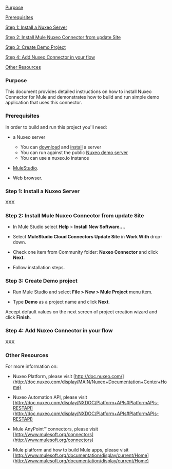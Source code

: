 [Purpose](#purpose)  

[Prerequisites](#prerequisites)  

[Step 1: Install a Nuxeo Server ](#step-1)    

[Step 2: Install Mule Nuxeo Connector from update Site](#step-2)   

[Step 3: Create Demo Project](#step3)  

[Step 4: Add Nuxeo Connector in your flow](#step4)   

[Other Resources](#other)    


### Purpose

<a name="purpose"></a>

This document provides detailed instructions on how to install Nuxeo Connector for Mule and demonstrates how to build and run simple demo application that uses this connector.

### Prerequisites

<a name="prerequisites"></a>

In order to build and run this project you'll need:



* a Nuxeo server
     - You can [download](http://www.nuxeo.com/en/downloads) and [install](http://doc.nuxeo.com/display/ADMINDOC/Installation) a server 
     - You can run against the public [Nuxeo demo server](http://demo.nuxeo.com/nuxeo/)
     - You can use a nuxeo.io instance

* [MuleStudio](http://www.mulesoft.org/download-mule-esb-community-edition).

* Web browser.

### Step 1: Install a Nuxeo Server

<a name="step-1"></a>

XXX

### Step 2: Install Mule Nuxeo Connector from update Site

<a name="step-2"></a>

*    In Mule Studio select **Help** \> **Install New Software...**.

*    Select **MuleStudio Cloud Connectors Update Site** in **Work With** drop-down.

*    Check one item from Community folder: **Nuxeo Connector** and click **Next**.

*    Follow installation steps.


### Step 3: Create Demo project

<a name="step-3"></a>


*    Run Mule Studio and select **File \> New \> Mule Project** menu item.  

*    Type **Demo** as a project name and click **Next**.  


Accept default values on the next screen of project creation wizard and click **Finish**.


### Step 4: Add Nuxeo Connector in your flow

<a name="step-4"></a>

XXX


### Other Resources

<a name="other"></a>

For more information on:

- Nuxeo Platform, please visit [http://doc.nuxeo.com/](http://doc.nuxeo.com/display/MAIN/Nuxeo+Documentation+Center+Home)

- Nuxeo Automation API, please visit [http://doc.nuxeo.com/display/NXDOC/Platform+APIs#PlatformAPIs-RESTAPI](http://doc.nuxeo.com/display/NXDOC/Platform+APIs#PlatformAPIs-RESTAPI)

- Mule AnyPoint™ connectors, please visit [http://www.mulesoft.org/connectors](http://www.mulesoft.org/connectors)

- Mule platform and how to build Mule apps, please visit [http://www.mulesoft.org/documentation/display/current/Home](http://www.mulesoft.org/documentation/display/current/Home)


